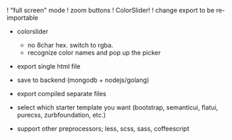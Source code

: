 
! "full screen" mode
! zoom buttons
! ColorSlider!
! change export to be re-importable

- colorslider
  - no 8char hex. switch to rgba.
  - recognize color names and pop up the picker

- export single html file
- save to backend (mongodb + nodejs/golang)
- export compiled separate files
- select which starter template you want (bootstrap, semanticui, flatui,
  purecss, zurbfoundation, etc.)
- support other preprocessors; less, scss, sass, coffeescript

